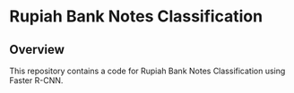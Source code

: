 # Rupiah Bank Notes Classification

## Overview
This repository contains a code for Rupiah Bank Notes Classification using Faster R-CNN.

